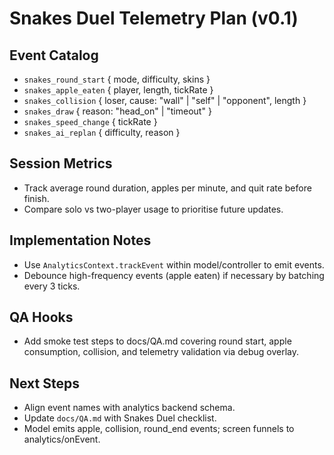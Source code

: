 ﻿# Snakes Duel Telemetry Plan (v0.1)

## Event Catalog
- `snakes_round_start` { mode, difficulty, skins }
- `snakes_apple_eaten` { player, length, tickRate }
- `snakes_collision` { loser, cause: "wall" | "self" | "opponent", length }
- `snakes_draw` { reason: "head_on" | "timeout" }
- `snakes_speed_change` { tickRate }
- `snakes_ai_replan` { difficulty, reason }

## Session Metrics
- Track average round duration, apples per minute, and quit rate before finish.
- Compare solo vs two-player usage to prioritise future updates.

## Implementation Notes
- Use `AnalyticsContext.trackEvent` within model/controller to emit events.
- Debounce high-frequency events (apple eaten) if necessary by batching every 3 ticks.

## QA Hooks
- Add smoke test steps to docs/QA.md covering round start, apple consumption, collision, and telemetry validation via debug overlay.

## Next Steps
- Align event names with analytics backend schema.
- Update `docs/QA.md` with Snakes Duel checklist.
- Model emits apple, collision, round_end events; screen funnels to analytics/onEvent.
